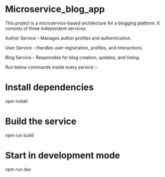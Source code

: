 # Microservice_blog_app

This project is a microservice-based architecture for a blogging platform. It consists of three independent services:

Author Service – Manages author profiles and authentication.

User Service – Handles user registration, profiles, and interactions.

Blog Service – Responsible for blog creation, updates, and listing.

Run below commands inside every service :- 

# Install dependencies
npm install

# Build the service
npm run build

# Start in development mode
npm run dev
